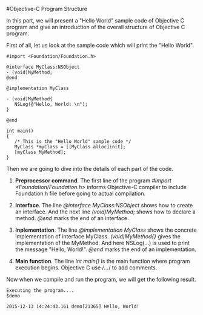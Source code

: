 
#Objective-C Program Structure

In this part, we will present a "Hello World" sample code of Objective C program and give an introduction of the overall structure of Objective C program. 

First of all, let us look at the sample code which will print the "Hello World". 

```
#import <Foundation/Foundation.h>

@interface MyClass:NSObject
- (void)MyMethod;
@end

@implementation MyClass

- (void)MyMethod{
   NSLog(@"Hello, World! \n");
}

@end

int main()
{
   /* This is the "Hello World" sample code */
   MyClass *myClass = [[MyClass alloc]init];
   [myClass MyMethod];
}
```

Then we are going to dive into the details of each part of the code.

1. **Preprocessor command**. The first line of the program *#import <Foundation/Foundation.h>* informs Objective-C compiler to include Foundation.h file before going to actual compilation. 

2. **Interface**. The line *@interface MyClass:NSObject* shows how to create an interface. And the next line *(void)MyMethod*; shows how to declare a method. *@end* marks the end of an interface.

3. **Inplementation**. The line *@implementation MyClass* shows the concrete implementation of interface MyClass. *(void)MyMethod{}* gives the implementation of the MyMethod. And here NSLog(...) is used to print the message "Hello, World!". *@end* marks the end of an implementation.

4. **Main function**. The line *int main()* is the main function where program execution begins. Objective C use /*...*/ to add comments. 


Now when we compile and run the program, we will get the following result.

```
Executing the program....
$demo

2015-12-13 14:24:43.161 demo[21365] Hello, World! 

```



 
